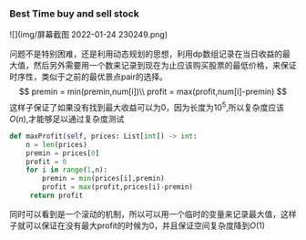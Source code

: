 ### Best Time buy and sell stock

![](img/屏幕截图 2022-01-24 230249.png)

问题不是特别困难，还是利用动态规划的思想，利用dp数组记录在当日收益的最大值，然后另外需要用一个数来记录到现在为止应该购买股票的最低价格，来保证时序性，类似于之前的最优景点pair的选择。
$$
premin = min(premin,num[i])\\
profit = max(profit,num[i]-premin)
$$
这样子保证了如果没有找到最大收益可以为0，因为长度为$10^5$,所以复杂度应该$O(n)$,才能够足以通过复杂度测试

```python
def maxProfit(self, prices: List[int]) -> int:
    n = len(prices)
    premin = prices[0]
    profit = 0
    for i in range(1,n):
        premin = min(prices[i],premin)
        profit = max(profit,prices[i]-premin)
     return profit
```

同时可以看到是一个滚动的机制，所以可以用一个临时的变量来记录最大值，这样子就可以保证在没有最大profit的时候为0，并且保证空间复杂度降到$O(1)$

